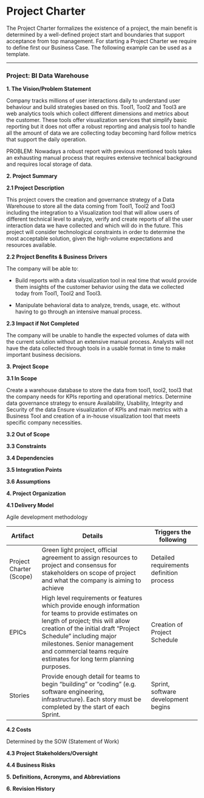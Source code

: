 # Project Charter

The Project Charter formalizes the existence of a project, the main benefit is determined by a well-defined project start and boundaries that support acceptance from top management. For starting a Project Charter we require to define first our Business Case. The following example can be used as a template.

---

### Project: BI Data Warehouse
**1. The Vision/Problem Statement**

Company tracks millions of user interactions daily to understand user behaviour and build strategies based on this. 
Tool1, Tool2 and Tool3 are web analytics tools which collect different dimensions and metrics about the customer. These tools offer visualization services that simplify basic reporting but it does not offer a robust reporting and analysis tool to handle all the amount of data we are collecting today becoming hard follow metrics that support the daily operation.

PROBLEM: Nowadays a robust report with previous mentioned tools takes an exhausting manual process that requires extensive technical background and requires local storage of data. 

**2. Project Summary**

**2.1 Project Description**

This project covers the creation and governance strategy of a Data Warehouse to store all the data coming from Tool1, Tool2 and Tool3 including the integration to a Visualization tool that will allow users of different technical level to analyze, verify and create reports of all the user interaction data we have collected and which will do in the future. This project will consider technological constraints in order to determine the most acceptable solution, given the high-volume expectations and resources available.

**2.2 Project Benefits & Business Drivers**

The company will be able to: 

* Build reports with a data visualization tool in real time that would provide them insights of the customer behavior using the data we collected today from Tool1, Tool2 and Tool3.

* Manipulate behavioral data to analyze, trends, usage, etc. without having to go through an intensive manual process. 

**2.3 Impact if Not Completed**

The company will be unable to handle the expected volumes of data with the current solution without an extensive manual process.
Analysts will not have the data collected through tools in a usable format in time to make important business decisions.

**3. Project Scope**

**3.1 In Scope**

Create a warehouse database to store the data from tool1, tool2, tool3 that the company needs for KPIs reporting and operational metrics. 
Determine data governance strategy to ensure Availability, Usability, Integrity and Security of the data
Ensure visualization of KPIs and main metrics with a Business Tool and creation of a in-house visualization tool that meets specific company necessities.

**3.2 Out of Scope**

**3.3 Constraints**

**3.4 Dependencies**

**3.5 Integration Points**

**3.6 Assumptions**

**4. Project Organization**

**4.1 Delivery Model**

Agile development methodology

| Artifact | Details | Triggers the following |
|----------|---------|------------------------|
| Project Charter (Scope) | Green light project, official agreement to assign resources to project and consensus for stakeholders on scope of project and what the company is aiming to achieve | Detailed requirements definition process |
| EPICs | High level requirements or features which provide enough information for teams to provide estimates on length of project;  this will allow creation of the initial draft “Project Schedule” including major milestones. Senior management and commercial teams require estimates for long term planning purposes. | Creation of Project Schedule | 
| Stories | Provide enough detail for teams to begin “building” or “coding”  (e.g. software engineering, infrastructure). Each story must be completed by the start of each Sprint. | Sprint, software development begins |

**4.2 Costs**

Determined by the SOW (Statement of Work)

**4.3 Project Stakeholders/Oversight**

**4.4 Business Risks**

**5. Definitions, Acronyms, and Abbreviations**

**6. Revision History**




